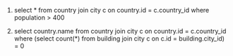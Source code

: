 1. select * from country join city c on country.id = c.country_id where population > 400

2. select country.name from country join city c on country.id = c.country_id
where (select count(*) from building join city c on c.id = building.city_id) = 0
